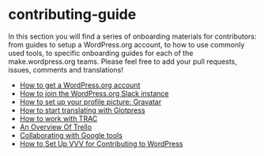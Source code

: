 # contributing-guide

In this section you will find a series of onboarding materials for contributors: from guides to setup a WordPress.org account, to how to use commonly used tools, to specific onboarding guides for each of the make.wordpress.org teams.
Please feel free to add your pull requests, issues, comments and translations!

* [How to get a WordPress.org account](https://github.com/WordPress/contributor-day-handbook/blob/master/*Start%20Here%20-%20General%20Guides/How%20to%20get%20a%20WordPress.org%20account.md)
* [How to join the WordPress.org Slack instance](https://github.com/WordPress/contributor-day-handbook/blob/master/*Start%20Here%20-%20General%20Guides/How%20to%20join%20the%20WordPress.org%20Slack%20instance.md)
* [How to set up your profile picture: Gravatar](https://github.com/WordPress/contributor-day-handbook/blob/master/*Start%20Here%20-%20General%20Guides/How%20to%20set%20up%20your%20profile%20picture:%20Gravatar.md)
* [How to start translating with Glotpress](https://github.com/WordPress/contributor-day-handbook/blob/master/*Start%20Here%20-%20General%20Guides/How%20to%20start%20translating%20with%20GlotPress.md)
* [How to work with TRAC](https://github.com/WordPress/contributor-day-handbook/blob/master/*Start%20Here%20-%20General%20Guides/How%20to%20work%20with%20TRAC.md)
* [An Overview Of Trello](https://github.com/WordPress/contributor-day-handbook/blob/master/*Start%20Here%20-%20General%20Guides/An%20overview%20of%20Trello.md)
* [Collaborating with Google tools](https://github.com/WordPress/contributor-day-handbook/blob/master/*Start%20Here%20-%20General%20Guides/Collaborating%20with%20Google%20tools.md)
* [How to Set Up VVV for Contributing to WordPress](https://github.com/WordPress/contributor-day-handbook/blob/master/*Start%20Here%20-%20General%20Guides/How%20to%20setup%20VVV.md)

